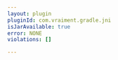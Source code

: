 ```yaml
---
layout: plugin
pluginId: com.vraiment.gradle.jni
isJarAvailable: true
error: NONE
violations: []

---
```

